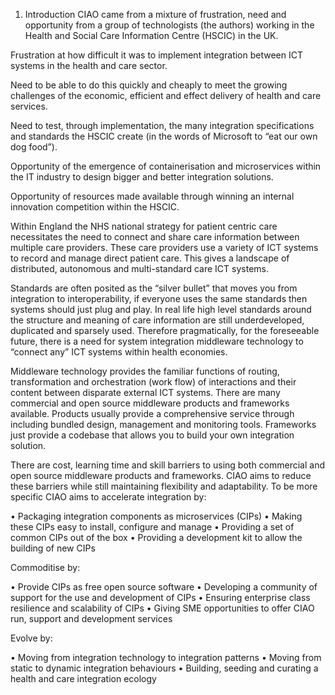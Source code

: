 1. Introduction
CIAO came from a mixture of frustration, need and opportunity from a group of technologists (the authors) working in the Health and Social Care Information Centre (HSCIC) in the UK.

Frustration at how difficult it was to implement integration between ICT systems in the health and care sector.

Need to be able to do this quickly and cheaply to meet the growing challenges of the economic, efficient and effect delivery of health and care services.

Need to test, through implementation, the many integration specifications and standards the HSCIC create (in the words of Microsoft to “eat our own dog food”). 

Opportunity of the emergence of containerisation and microservices within the IT industry to design bigger and better integration solutions.

Opportunity of resources made available through winning an internal innovation competition within the HSCIC. 

Within England the NHS national strategy for patient centric care necessitates the need to connect and share care information between multiple care providers. These care providers use a variety of ICT systems to record and manage direct patient care. This gives a landscape of distributed, autonomous and multi-standard care ICT systems.

Standards are often posited as the “silver bullet” that moves you from integration to interoperability, if everyone uses the same standards then systems should just plug and play. In real life high level standards around the structure and meaning of care information are still underdeveloped, duplicated and sparsely used. Therefore pragmatically, for the foreseeable future, there is a need for system integration middleware technology to “connect any” ICT systems within health economies.

Middleware technology provides the familiar functions of routing, transformation and orchestration (work flow) of interactions and their content between disparate external ICT systems. There are many commercial and open source middleware products and frameworks available. Products usually provide a comprehensive service through including bundled design, management and monitoring tools. Frameworks just provide a codebase that allows you to build your own integration solution.
  
There are cost, learning time and skill barriers to using both commercial and open source middleware products and frameworks. CIAO aims to reduce these barriers while still maintaining flexibility and adaptability. To be more specific CIAO aims to accelerate integration by:

•	Packaging integration components as microservices (CIPs)
•	Making these CIPs easy to install, configure and manage
•	Providing a set of common CIPs out of the box
•	Providing a development kit to allow the building of new CIPs

Commoditise by:

•	Provide CIPs as free open source software
•	Developing a community of support for the use and development of CIPs
•	Ensuring enterprise class resilience and scalability of CIPs
•	Giving SME opportunities to offer CIAO run, support and development services

Evolve by:

•	Moving from integration technology to integration patterns
•	Moving from static to dynamic integration behaviours
•	Building, seeding and curating a health and care integration ecology
